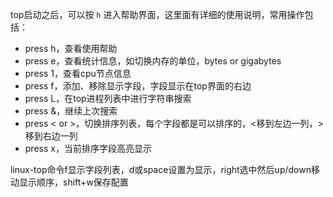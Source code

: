 top启动之后，可以按 `h` 进入帮助界面，这里面有详细的使用说明，常用操作包括：

- press h，查看使用帮助
- press e，查看统计信息，如切换内存的单位，bytes or gigabytes
- press 1，查看cpu节点信息
- press f，添加、移除显示字段，字段显示在top界面的右边
- press L，在top进程列表中进行字符串搜索
- press &，继续上次搜索
- press < or >，切换排序列表，每个字段都是可以排序的，<移到左边一列，>移到右边一列
- press x，当前排序字段高亮显示

linux-top命令f显示字段列表，d或space设置为显示，right选中然后up/down移动显示顺序，shift+w保存配置